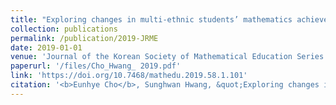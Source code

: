 ```yaml
---
title: "Exploring changes in multi-ethnic students’ mathematics achievement motivation: A longitudinal study using expectancy-value theory"
collection: publications
permalink: /publication/2019-JRME
date: 2019-01-01
venue: 'Journal of the Korean Society of Mathematical Education Series A: The Mathematical Education'
paperurl: '/files/Cho_Hwang_ 2019.pdf'      
link: 'https://doi.org/10.7468/mathedu.2019.58.1.101'
citation: '<b>Eunhye Cho</b>, Sunghwan Hwang, &quot;Exploring changes in multi-ethnic students’ mathematics achievement motivation: A longitudinal study using expectancy-value theory,&quot; in <i>Journal of the Korean Society of Mathematical Education Series A: The Mathematical Education</i>, vol. 58, no. 1, pp. 101-120, 2019.'
---
```

